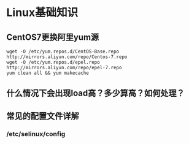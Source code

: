# Linux基础知识

## CentOS7更换阿里yum源

```shell
wget -O /etc/yum.repos.d/CentOS-Base.repo http://mirrors.aliyun.com/repo/Centos-7.repo
wget -O /etc/yum.repos.d/epel.repo http://mirrors.aliyun.com/repo/epel-7.repo
yum clean all && yum makecache
```

## 什么情况下会出现load高？多少算高？如何处理？



## 常见的配置文件详解

### /etc/selinux/config

